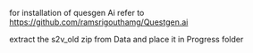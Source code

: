 for installation of quesgen Ai
refer to https://github.com/ramsrigouthamg/Questgen.ai

extract the s2v_old zip from Data and place it in Progress folder